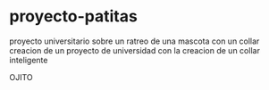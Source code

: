# proyecto-patitas
proyecto universitario sobre un ratreo de una mascota con un collar
creacion de un proyecto de universidad con la creacion de un collar inteligente

OJITO

